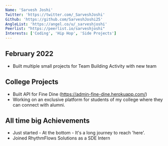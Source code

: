 ```yaml
---
Name: 'Sarvesh Joshi'
Twitter: 'https://twitter.com/_SarveshJoshi'
Github: 'https://github.com/SarveshJoshi25'
AngleList: 'https://angel.co/u/_sarveshjoshi'
Peerlist: "https://peerlist.io/sarveshjoshi"
Interests: ['Coding', 'Hip Hop', 'Side Projects']
---
```


## February 2022

- Built multiple small projects for Team Building Activity with new team 

## College Projects 

- Built API for Fine Dine (https://admin-fine-dine.herokuapp.com/)
- Working on an exclusive platform for students of my college where they can connect with alumni.

## All time big Achievements

- Just started - At the bottom - It's a long journey to reach 'here'.
- Joined RhythmFlows Solutions as a SDE Intern
